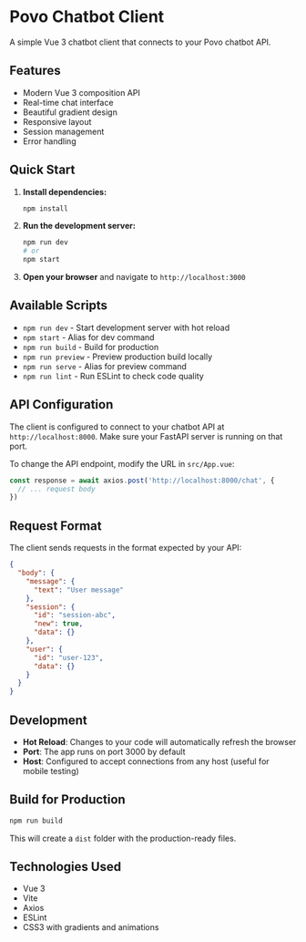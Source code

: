 # Povo Chatbot Client

A simple Vue 3 chatbot client that connects to your Povo chatbot API.

## Features

- Modern Vue 3 composition API
- Real-time chat interface
- Beautiful gradient design
- Responsive layout
- Session management
- Error handling

## Quick Start

1. **Install dependencies:**
   ```bash
   npm install
   ```

2. **Run the development server:**
   ```bash
   npm run dev
   # or
   npm start
   ```

3. **Open your browser** and navigate to `http://localhost:3000`

## Available Scripts

- `npm run dev` - Start development server with hot reload
- `npm start` - Alias for dev command
- `npm run build` - Build for production
- `npm run preview` - Preview production build locally
- `npm run serve` - Alias for preview command
- `npm run lint` - Run ESLint to check code quality

## API Configuration

The client is configured to connect to your chatbot API at `http://localhost:8000`. Make sure your FastAPI server is running on that port.

To change the API endpoint, modify the URL in `src/App.vue`:

```javascript
const response = await axios.post('http://localhost:8000/chat', {
  // ... request body
})
```

## Request Format

The client sends requests in the format expected by your API:

```json
{
  "body": {
    "message": {
      "text": "User message"
    },
    "session": {
      "id": "session-abc",
      "new": true,
      "data": {}
    },
    "user": {
      "id": "user-123",
      "data": {}
    }
  }
}
```

## Development

- **Hot Reload**: Changes to your code will automatically refresh the browser
- **Port**: The app runs on port 3000 by default
- **Host**: Configured to accept connections from any host (useful for mobile testing)

## Build for Production

```bash
npm run build
```

This will create a `dist` folder with the production-ready files.

## Technologies Used

- Vue 3
- Vite
- Axios
- ESLint
- CSS3 with gradients and animations 